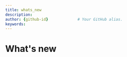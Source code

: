```yaml
---
title: whats_new      
description:                   
author: {github-id}             # Your GitHub alias.
keywords:
---
```


# What's new
